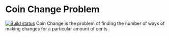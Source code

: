 Coin Change Problem
===================
[![Build status](https://ci.appveyor.com/api/projects/status/v29ioeqcev7vrx6i?svg=true)](https://ci.appveyor.com/project/IgorFesenko/coinchangeproblem)
Coin Change is the problem of finding the number of ways of making changes for a particular amount of cents
